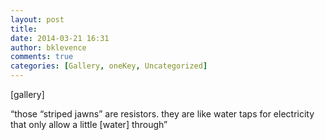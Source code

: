 ```yaml
---
layout: post
title: 
date: 2014-03-21 16:31
author: bklevence
comments: true
categories: [Gallery, oneKey, Uncategorized]
---
```

[gallery]
<p>&ldquo;<span>those “striped jawns” are resistors. they are like water taps for electricity that only allow a little [water] through&rdquo;</span></p>
